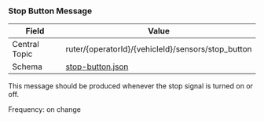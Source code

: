 ### Stop Button Message
| Field         | Value                                               |
|---------------|-----------------------------------------------------|
| Central Topic | ruter/{operatorId}/{vehicleId}/sensors/stop_button  |
| Schema        | [ stop-button.json ](json-schemas/stop-button.json) |

This message should be produced whenever the stop signal is turned on or off.

Frequency: on change